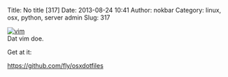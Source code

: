 Title: No title [317]
Date: 2013-08-24 10:41
Author: nokbar
Category: linux, osx, python, server admin
Slug: 317

[![vim][]][vim]  
Dat vim doe.

Get at it:

https://github.com/fly/osxdotfiles

  [vim]: https://blog.burrito.sh/wp-content/uploads/2013/08/vim.png
